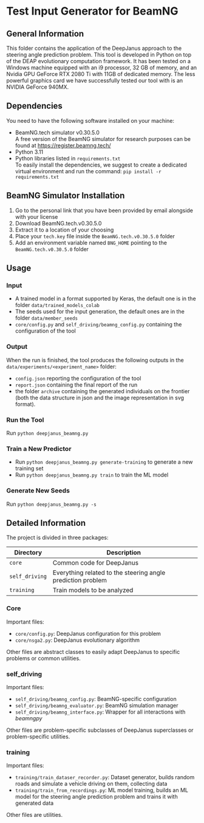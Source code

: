 # Test Input Generator for BeamNG #

## General Information ##
This folder contains the application of the DeepJanus approach to the steering angle prediction problem.
This tool is developed in Python on top of the DEAP evolutionary computation framework. It has been tested on a Windows machine equipped with an i9 processor, 32 GB of memory, and an Nvidia GPU GeForce RTX 2080 Ti with 11GB of dedicated memory.
The less powerful graphics card we have successfully tested our tool with is an NVIDIA GeForce 940MX.

## Dependencies ##
You need to have the following software installed on your machine:
- BeamNG.tech simulator v0.30.5.0\
A free version of the BeamNG simulator for research purposes can be found at https://register.beamng.tech/
- Python 3.11
- Python libraries listed in `requirements.txt`\
To easily install the dependencies, we suggest to create a dedicated virtual environment and run the command: `pip install -r requirements.txt`

## BeamNG Simulator Installation ##
1. Go to the personal link that you have been provided by email alongside with your license
2. Download BeamNG.tech.v0.30.5.0
3. Extract it to a location of your choosing
4. Place your `tech.key` file inside the `BeamNG.tech.v0.30.5.0` folder
5. Add an environment variable named `BNG_HOME` pointing to the `BeamNG.tech.v0.30.5.0` folder

## Usage ##

### Input ###
* A trained model in a format supported by Keras, the default one is in the folder `data/trained_models_colab`
* The seeds used for the input generation, the default ones are in the folder `data/member_seeds`
* `core/config.py` and `self_driving/beamng_config.py` containing the configuration of the tool

### Output ###
When the run is finished, the tool produces the following outputs in the `data/experiments/<experiment_name>` folder:
* `config.json` reporting the configuration of the tool
* `report.json` containing the final report of the run
* the folder `archive` containing the generated individuals on the frontier (both the data structure in json and the image representation in svg format).

### Run the Tool ###
Run `python deepjanus_beamng.py`

### Train a New Predictor ###
* Run `python deepjanus_beamng.py generate-training`  to generate a new training set
* Run `python deepjanus_beamng.py train`  to train the ML model

### Generate New Seeds ###
Run `python deepjanus_beamng.py -s`

## Detailed Information
The project is divided in three packages:

| Directory      | Description                                                 |
|----------------|-------------------------------------------------------------|
| `core`         | Common code for DeepJanus                                   |
| `self_driving` | Everything related to the steering angle prediction problem |
| `training`     | Train models to be analyzed                                 |

### Core
Important files:
- `core/config.py`: DeepJanus configuration for this problem
- `core/nsga2.py`: DeepJanus evolutionary algorithm

Other files are abstract classes to easily adapt DeepJanus to specific problems or common utilities.

### self_driving
Important files:
- `self_driving/beamng_config.py`: BeamNG-specific configuration
- `self_driving/beamng_evaluator.py`: BeamNG simulation manager
- `self_driving/beamng_interface.py`: Wrapper for all interactions with _beamngpy_

Other files are problem-specific subclasses of DeepJanus superclasses or problem-specific utilities.

### training
Important files:
- `training/train_dataser_recorder.py`: Dataset generator, builds random roads and simulate a vehicle driving on them, collecting data
- `training/train_from_recordings.py`: ML model training, builds an ML model for the steering angle prediction problem and trains it with generated data

Other files are utilities.
